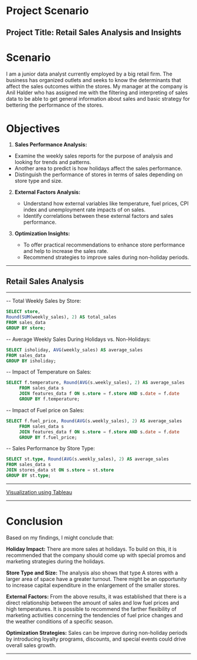 # Project Scenario

## Project Title: Retail Sales Analysis and Insights

# Scenario

I am a junior data analyst currently employed by a big retail firm. The business has organized outlets and seeks to know the determinants that affect the sales outcomes within the stores. My manager at the company is Anil Halder who has assigned me with the filtering and interpreting of sales data to be able to get general information about sales and basic strategy for bettering the performance of the stores.

# Objectives

1. **Sales Performance Analysis:**
- Examine the weekly sales reports for the purpose of analysis and looking for trends and patterns.
- Another area to predict is how holidays affect the sales performance.
- Distinguish the performance of stores in terms of sales depending on store type and size.

2. **External Factors Analysis:**
   - Understand how external variables like temperature, fuel prices, CPI index and unemployment rate impacts of on sales.
   - Identify correlations between these external factors and sales performance.

3. **Optimization Insights:**
   - To offer practical recommendations to enhance store performance and help to increase the sales rate.
   - Recommend strategies to improve sales during non-holiday periods.
___
## Retail Sales Analysis 
___
-- Total Weekly Sales by Store:
```sql
SELECT store, 
Round(SUM(weekly_sales), 2) AS total_sales
FROM sales_data
GROUP BY store;
```
-- Average Weekly Sales During Holidays vs. Non-Holidays:
```sql
SELECT isholiday, AVG(weekly_sales) AS average_sales
FROM sales_data
GROUP BY isholiday;
```
-- Impact of Temperature on Sales:
```sql
SELECT f.temperature, Round(AVG(s.weekly_sales), 2) AS average_sales
     FROM sales_data s
     JOIN features_data f ON s.store = f.store AND s.date = f.date
     GROUP BY f.temperature;
```
-- Impact of Fuel price on Sales:
```sql
SELECT f.fuel_price, Round(AVG(s.weekly_sales), 2) AS average_sales
     FROM sales_data s
     JOIN features_data f ON s.store = f.store AND s.date = f.date
     GROUP BY f.fuel_price;
```

-- Sales Performance by Store Type:
```sql
SELECT st.type, Round(AVG(s.weekly_sales), 2) AS average_sales
FROM sales_data s
JOIN stores_data st ON s.store = st.store
GROUP BY st.type;
```
___

[Visualization using Tableau](https://public.tableau.com/views/RetailStoreSalesAnalysis_17208758732890/RetailStoreSalesAnalysis?:language=en-US&:sid=&:redirect=auth&:display_count=n&:origin=viz_share_link)
___

# Conclusion

Based on my findings, I might conclude that:

**Holiday Impact:** There are more sales at holidays. To build on this, it is recommended that the company should come up with special promos and marketing strategies during the holidays.

**Store Type and Size:** The analysis also shows that type A stores with a larger area of space have a greater turnout. There might be an opportunity to increase capital expenditure in the enlargement of the smaller stores.

**External Factors:** From the above results, it was established that there is a direct relationship between the amount of sales and low fuel prices and high temperatures. It is possible to recommend the farther flexibility of marketing activities concerning the tendencies of fuel price changes and the weather conditions of a specific season.

**Optimization Strategies:** Sales can be improve  during non-holiday periods by introducing loyalty programs, discounts, and special events could drive overall sales growth.
___
